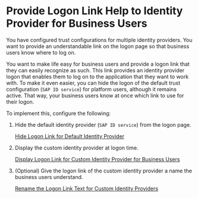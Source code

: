 <!-- loiob8c0aac0e86944cf984b672dea2f38d0 -->

# Provide Logon Link Help to Identity Provider for Business Users

You have configured trust configurations for multiple identity providers. You want to provide an understandable link on the logon page so that business users know where to log on.

You want to make life easy for business users and provide a logon link that they can easily recognize as such. This link provides an identity provider logon that enables them to log on to the application that they want to work with. To make it even easier, you can hide the logon of the default trust configuration \(`SAP ID service`\) for platform users, although it remains active. That way, your business users know at once which link to use for their logon.

To implement this, configure the following:

1.  Hide the default identity provider \(`SAP ID service`\) from the logon page.

    [Hide Logon Link for Default Identity Provider](Hide_Logon_Link_for_Default_Identity_Provider_9e3d457.md)

2.  Display the custom identity provider at logon time.

    [Display Logon Link for Custom Identity Provider for Business Users](Display_Logon_Link_for_Custom_Identity_Provider_for_Business_Users_affb201.md)

3.  \(Optional\) Give the logon link of the custom identity provider a name the business users understand.

    [Rename the Logon Link Text for Custom Identity Providers](Rename_the_Logon_Link_Text_for_Custom_Identity_Providers_f0e6259.md)


